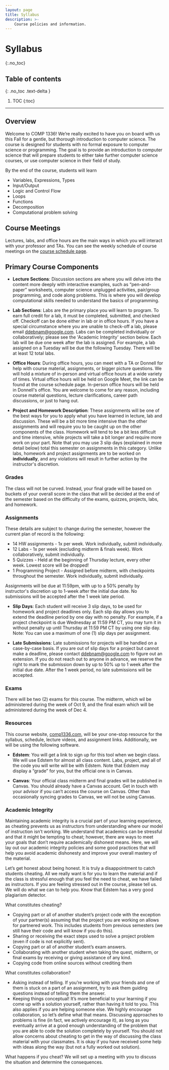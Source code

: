 ```yaml
---
layout: page
title: Syllabus
description: >-
    Course policies and information.
---
```


# Syllabus
{:.no_toc}

## Table of contents
{: .no_toc .text-delta }

1. TOC
{:toc}

---

## Overview

Welcome to COMP 1336! We’re really excited to have you on board with us this Fall for a gentle, but thorough introduction to computer science. The course is designed for students with no formal exposure to computer science or programming. The goal is to provide an introduction to computer science that will prepare students to either take further computer science courses, or use computer science in their field of study.

By the end of the course, students will learn

* Variables, Expressions, Types
* Input/Output
* Logic and Control Flow
* Loops
* Functions
* Decomposition
* Computational problem solving

## Course Meetings

Lectures, labs, and office hours are the main ways in which you will interact with your professor and TAs. You can see the weekly schedule of course meetings on the [course schedule page](schedule.md).

## Primary Course Components

* **Lecture Sections**: Discussion sections are where you will delve into the content more deeply with interactive examples, such as “pen-and-paper” worksheets, computer science unplugged activities, pair/group programming, and code along problems. This is where you will develop computational skills needed to understand the basics of programming.

* **Lab Sections**: Labs are the primary place you will learn to program. To earn full credit for a lab, it must be completed, submitted, and checked off. Checkoff can be done either in lab or in office hours. If you have a special circumstance where you are unable to check-off a lab, please email ddebnam@google.com. Labs can be completed individually or collaboratively; please see the 'Academic Integrity' section below. Each lab will be due one week after the lab is assigned. For example, a lab assigned on a Tuesday will be due the following Tuesday. There will be at least 12 total labs.

* **Office Hours**: During office hours, you can meet with a TA or Donnell for help with course material, assignments, or bigger picture questions. We will hold a mixture of in-person and virtual office hours at a wide variety of times. Virtual office hours will be held on Google Meet, the link can be found at the course schedule page. In-person office hours will be held in Donnell's office. You are welcome to come for any reason, including course material questions, lecture clarifications, career path discussions, or just to hang out.

* **Project and Homework Description**: These assignments will be one of the best ways for you to apply what you have learned in lecture, lab and discussion. These will be a bit more time intensive than the other assignments and will require you to be caught up on the other components of the class. Homework will tend to be a bit less difficult and time intensive, while projects will take a bit longer and require more work on your part. Note that you may use 3 slip days (explained in more detail below) total this semester on assignments in this category. Unlike labs, homework and project assignments are to be worked on **individually**, and any violations will result in further action by the instructor's discretion.

### Grades
The class will not be curved. Instead, your final grade will be based on buckets of your overall score in the class that will be decided at the end of the semester based on the difficulty of the exams, quizzes, projects, labs, and homework.

### Assignments
These details are subject to change during the semester, however the current plan of record is the following:

* 14 HW assignments - 1x per week. Work individually, submit individually.
* 12 Labs - 1x per week (excluding midterm & finals week). Work collaboratively, submit individually.
* 5 Quizzes - Held at the beginning of Thursday lecture, every other week. Lowest score will be dropped!
* 1 Programming Project - Assigned before midterm, with checkpoints throughout the semester. Work individually, submit individually.

Assignments will be due at 11:59pm, with up to a 50% penalty by instructor's discretion up to 1-week after the initial due date. No submissions will be accepted after the 1 week late period.

* **Slip Days**: Each student will receive 3 slip days, to be used for homework and project deadlines only. Each slip day allows you to extend the deadline period by one day with no penalty. For example, if a project checkpoint is due Wednesday at 11:59 PM CT, you may turn it in without penalty up until Thursday at 11:59 PM CT by using one slip day. Note: You can use a maximum of one (1) slip days per assignment.

* **Late Submissions**: Late submissions for projects will be handled on a case-by-case basis. If you are out of slip days for a project but cannot make a deadline, please contact ddebnam@google.com to figure out an extension. If you do not reach out to anyone in advance, we reserve the right to mark the submission down by up to 50% up to 1 week after the initial due date. After the 1 week period, no late submissions will be accepted.

### Exams
There will be two (2) exams for this course. The midterm, which wil be administered during the week of Oct 9, and the final exam which will be administered during the week of Dec 4.

### Resources
This course website, [comp1336.com](http://www.comp1336.com), will be your one-stop resource for the syllabus, schedule, lecture videos, and assignment links. Additionally, we will be using the following software.

* **Edstem**: You will get a link to sign up for this tool when we begin class. We will use Edstem for almost all class content. Labs, project, and all of the code you will write will be with Edstem. Note that Edstem may display a “grade” for you, but the official one is in Canvas.

* **Canvas**: Your official class midterm and final grades will be published in Canvas. You should already have a Canvas account. Get in touch with your advisor if you can’t access the course on Canvas. Other than occasionally syncing grades to Canvas, we will not be using Canvas.

### Academic Integrity
Maintaining academic integrity is a crucial part of your learning experience, as cheating prevents us as instructors from understanding where our model of instruction isn’t working. We understand that academics can be stressful and that it might be tempting to cheat; however, there are ways to meet your goals that don’t require academically dishonest means. Here, we will lay out our academic integrity policies and some good practices that will help you avoid academic dishonesty and improve your overall mastery of the material.

Let’s get honest about being honest. It is truly a disappointment to catch students cheating. All we really want is for you to learn the material and if the class is stressful enough that you feel the need to cheat, we have failed as instructors. If you are feeling stressed out in the course, please tell us. We will do what we can to help you. Know that Edstem has a very good plagiarism detector.

What constitutes cheating?

* Copying part or all of another student’s project code with the exception of your partner(s) assuming that the project you are working on allows for partnered work. This includes students from previous semesters (we still have their code and will know if you do this).
* Sharing or receiving the exact steps used to solve a project problem (even if code is not explicitly sent).
* Copying part or all of another student’s exam answers.
* Collaborating with another student when taking the quest, midterm, or final exams by receiving or giving assistance of any kind.
* Copying code from online sources without crediting them

What constitutes collaboration?

* Asking instead of telling. If you’re working with your friends and one of them is stuck on a part of an assignment, try to ask them guiding questions instead of telling them the answer.
* Keeping things conceptual! It’s more beneficial to your learning if you come up with a solution yourself, rather than having it told to you. This also applies if you are helping someone else. We highly encourage collaboration, so let’s define what that means. Discussing approaches to problems is fine (in fact, we actively encourage it), as long as you eventually arrive at a good enough understanding of the problem that you are able to code the solution completely by yourself. You should not allow concerns about cheating to get in the way of discussing the class material with your classmates. It is okay if you have received some help with ideas along the way (but not a fully worked out solution).

What happens if you cheat? We will set up a meeting with you to discuss the situation and determine the consequences.
